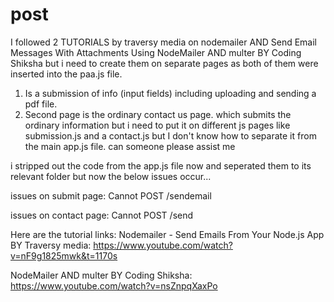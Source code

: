 # post
I followed 2 TUTORIALS by traversy media on nodemailer AND Send Email Messages With Attachments Using NodeMailer AND multer BY Coding Shiksha  but i need to create them on separate pages as both of them were inserted into the paa.js file.

1. Is a submission of info (input fields) including uploading and sending a pdf file.
2. Second page is the ordinary contact us page. which submits the ordinary information 
 but i need to put it on different js pages like submission.js and a contact.js but I don't know how to separate it from the main app.js file. can someone please assist me 

i stripped out the code from the app.js file now and seperated them to its relevant folder but now the below issues occur...

issues on submit page: 
Cannot POST /sendemail


issues on contact page: 
Cannot POST /send 


Here are the tutorial links:
Nodemailer - Send Emails From Your Node.js App BY Traversy media:
 https://www.youtube.com/watch?v=nF9g1825mwk&t=1170s

NodeMailer AND multer BY Coding Shiksha:
 https://www.youtube.com/watch?v=nsZnpqXaxPo
